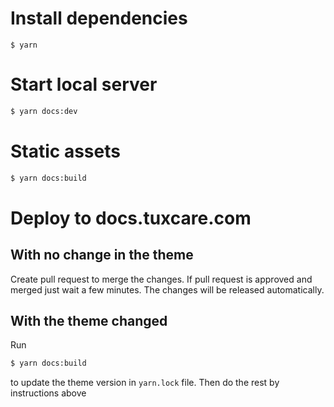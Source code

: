 
# Install dependencies

```
$ yarn
```

# Start local server

```sh
$ yarn docs:dev
```

# Static assets

```sh
$ yarn docs:build
```

# Deploy to docs.tuxcare.com

## With no change in the theme 
Create pull request to merge the changes. If pull request is approved and merged just wait a few minutes. 
The changes will be released automatically.

## With the theme changed
Run 
```sh
$ yarn docs:build
```
to update the theme version in `yarn.lock` file. Then do the rest by instructions above   

